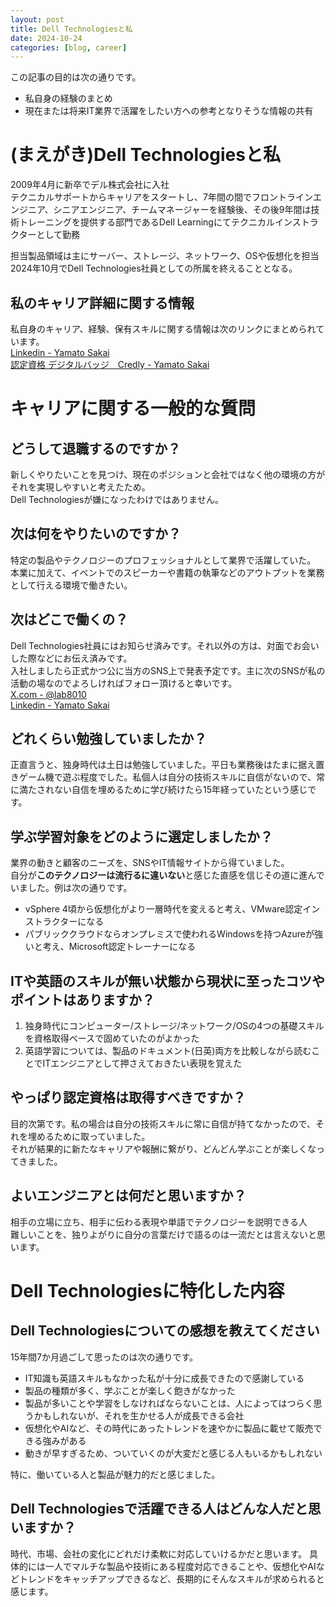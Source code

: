 ```yaml
---
layout: post
title: Dell Technologiesと私
date: 2024-10-24
categories: [blog, career]
---
```


この記事の目的は次の通りです。
- 私自身の経験のまとめ
- 現在または将来IT業界で活躍をしたい方への参考となりそうな情報の共有

# (まえがき)Dell Technologiesと私
2009年4月に新卒でデル株式会社に入社  
テクニカルサポートからキャリアをスタートし、7年間の間でフロントラインエンジニア、シニアエンジニア、チームマネージャーを経験後、その後9年間は技術トレーニングを提供する部門であるDell Learningにてテクニカルインストラクターとして勤務

担当製品領域は主にサーバー、ストレージ、ネットワーク、OSや仮想化を担当
2024年10月でDell Technologies社員としての所属を終えることとなる。

## 私のキャリア詳細に関する情報
私自身のキャリア、経験、保有スキルに関する情報は次のリンクにまとめられています。   
[Linkedin - Yamato Sakai](https://www.linkedin.com/in/yamato-sakai/?locale=ja_JP)  
[認定資格 デジタルバッジ　Credly - Yamato Sakai](https://www.credly.com/users/yamato-sakai)

# キャリアに関する一般的な質問
## どうして退職するのですか？
新しくやりたいことを見つけ、現在のポジションと会社ではなく他の環境の方がそれを実現しやすいと考えたため。  
Dell Technologiesが嫌になったわけではありません。

## 次は何をやりたいのですか？
特定の製品やテクノロジーのプロフェッショナルとして業界で活躍していた。  
本業に加えて、イベントでのスピーカーや書籍の執筆などのアウトプットを業務として行える環境で働きたい。

## 次はどこで働くの？
Dell Technologies社員にはお知らせ済みです。それ以外の方は、対面でお会いした際などにお伝え済みです。  
入社しましたら正式かつ公に当方のSNS上で発表予定です。主に次のSNSが私の活動の場なのでよろしければフォロー頂けると幸いです。  
[X.com - @lab8010](https://x.com/lab8010)  
[Linkedin - Yamato Sakai](https://www.linkedin.com/in/yamato-sakai/?locale=ja_JP) 

## どれくらい勉強していましたか？
正直言うと、独身時代は土日は勉強していました。平日も業務後はたまに据え置きゲーム機で遊ぶ程度でした。私個人は自分の技術スキルに自信がないので、常に満たされない自信を埋めるために学び続けたら15年経っていたという感じです。

## 学ぶ学習対象をどのように選定しましたか？
業界の動きと顧客のニーズを、SNSやIT情報サイトから得ていました。  
自分が**このテクノロジーは流行るに違いない**と感じた直感を信じその道に進んでいました。例は次の通りです。
- vSphere 4頃から仮想化がより一層時代を変えると考え、VMware認定インストラクターになる
- パブリッククラウドならオンプレミスで使われるWindowsを持つAzureが強いと考え、Microsoft認定トレーナーになる


## ITや英語のスキルが無い状態から現状に至ったコツやポイントはありますか？
1. 独身時代にコンピューター/ストレージ/ネットワーク/OSの4つの基礎スキルを資格取得ベースで固めていたのがよかった
1. 英語学習については、製品のドキュメント(日英)両方を比較しながら読むことでITエンジニアとして押さえておきたい表現を覚えた

## やっぱり認定資格は取得すべきですか？
目的次第です。私の場合は自分の技術スキルに常に自信が持てなかったので、それを埋めるために取っていました。  
それが結果的に新たなキャリアや報酬に繋がり、どんどん学ぶことが楽しくなってきました。

## よいエンジニアとは何だと思いますか？
相手の立場に立ち、相手に伝わる表現や単語でテクノロジーを説明できる人  
難しいことを、独りよがりに自分の言葉だけで語るのは一流だとは言えないと思います。

# Dell Technologiesに特化した内容
## Dell Technologiesについての感想を教えてください
15年間7か月過ごして思ったのは次の通りです。
- IT知識も英語スキルもなかった私が十分に成長できたので感謝している
- 製品の種類が多く、学ぶことが楽しく飽きがなかった
- 製品が多いことや学習をしなければならないことは、人によってはつらく思うかもしれないが、それを生かせる人が成長できる会社
- 仮想化やAIなど、その時代にあったトレンドを速やかに製品に載せて販売できる強みがある
- 動きが早すぎるため、ついていくのが大変だと感じる人もいるかもしれない

特に、働いている人と製品が魅力的だと感じました。  

## Dell Technologiesで活躍できる人はどんな人だと思いますか？
時代、市場、会社の変化にどれだけ柔軟に対応していけるかだと思います。
具体的には一人でマルチな製品や技術にある程度対応できることや、仮想化やAIなどトレンドをキャッチアップできるなど、長期的にそんなスキルが求められると感じます。
